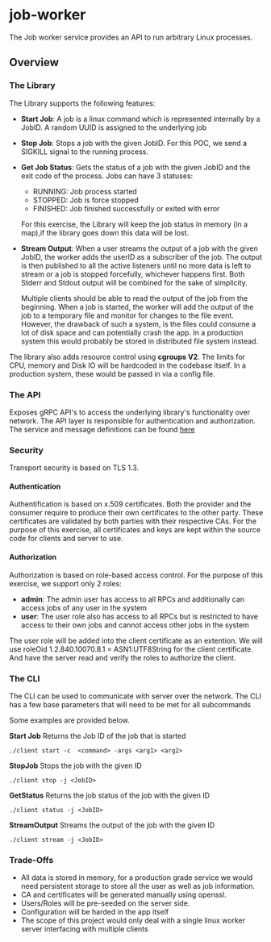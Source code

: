 # job-worker
The Job worker service provides an API to run arbitrary Linux processes. 

## Overview

### The Library

The Library supports the following features:
- **Start Job**: A job is a linux command which is represented internally by a JobID. A random UUID is assigned to the underlying job
- **Stop Job**: Stops a job with the given JobID. For this POC, we send a SIGKILL signal to the running process.
- **Get Job Status**: Gets the status of a job with the given JobID and the exit code of the process. Jobs can have 3 statuses:

    - RUNNING: Job process started
    - STOPPED: Job is force stopped
    - FINISHED: Job finished successfully or exited with error
  
  For this exercise, the Library will keep the job status in memory (in a map),if the library goes down this data will be lost. 
  
- **Stream Output**: When a user streams the output of a job with the given JobID, the worker adds the userID as a subscriber of the job.
  The output is then published to all the active listeners until no more data is left to stream or a job is stopped forcefully, whichever happens first.
  Both Stderr and Stdout output will be combined for the sake of simplicity.
  
  Multiple clients should be able to read the output of the job from the beginning. When a job is started, the worker will add the output of the job to a temporary file and monitor for changes to the file event.
  However, the drawback of such a system, is the files could consume a lot of disk space and can potentially crash the app.
  In a production system this would probably be stored in distributed file system instead.

The library also adds resource control using **cgroups V2**. The limits for CPU, memory and Disk IO will be hardcoded in the codebase itself.
In a production system, these would be passed in via a config file.

### The API

Exposes gRPC API's to access the underlying library's functionality over network. The API layer is responsible for authentication and authorization.
The service and message definitions can be found [here](./proto/workerservice.proto)

### Security

Transport security is based on TLS 1.3.

#### Authentication

Authentification is based on x.509 certificates. Both the provider and the consumer require to produce their own certificates to the other party. These certificates are validated by both parties with their respective CAs.
For the purpose of this exercise, all certificates and keys are kept within the source code for clients and server to use.

#### Authorization

Authorization is based on role-based access control. For the purpose of this exercise, we support only 2 roles:
- **admin**: The admin user has access to all RPCs and additionally can access jobs of any user in the system
- **user**: The user role also has access to all RPCs but is restricted to have access to their own jobs and cannot access other jobs in the system

The user role will be added into the client certificate as an extention. We will use roleOid 1.2.840.10070.8.1 = ASN1:UTF8String for the client certificate.
And have the server read and verify the roles to authorize the client.

### The CLI

The CLI can be used to communicate with server over the network.
The CLI has a few base parameters that will need to be met for all subcommands

Some examples are provided below.


**Start Job**
Returns the Job ID of the job that is started
```
./client start -c  <command> -args <arg1> <arg2>
```

**StopJob**
Stops the job with the given ID
```
./client stop -j <JobID>
```

**GetStatus**
Returns the job status of the job with the given ID
```
./client status -j <JobID>
```

**StreamOutput**
Streams the output of the job with the given ID
```
./client stream -j <JobID>
```

### Trade-Offs
- All data is stored in memory, for a production grade service we would need persistent storage to store all the user as well as job information.
- CA and certificates will be generated manually using openssl. 
- Users/Roles will be pre-seeded on the server side.
- Configuration will be harded in the app itself
- The scope of this project would only deal with a single linux worker server interfacing with multiple clients


